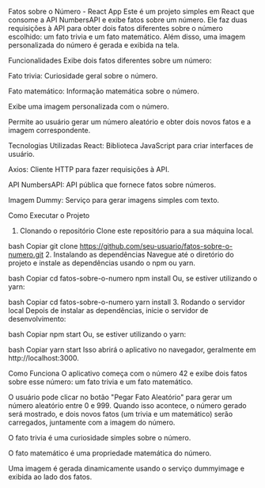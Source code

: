 Fatos sobre o Número - React App
Este é um projeto simples em React que consome a API NumbersAPI e exibe fatos sobre um número. Ele faz duas requisições à API para obter dois fatos diferentes sobre o número escolhido: um fato trivia e um fato matemático. Além disso, uma imagem personalizada do número é gerada e exibida na tela.

Funcionalidades
Exibe dois fatos diferentes sobre um número:

Fato trivia: Curiosidade geral sobre o número.

Fato matemático: Informação matemática sobre o número.

Exibe uma imagem personalizada com o número.

Permite ao usuário gerar um número aleatório e obter dois novos fatos e a imagem correspondente.

Tecnologias Utilizadas
React: Biblioteca JavaScript para criar interfaces de usuário.

Axios: Cliente HTTP para fazer requisições à API.

API NumbersAPI: API pública que fornece fatos sobre números.

Imagem Dummy: Serviço para gerar imagens simples com texto.

Como Executar o Projeto
1. Clonando o repositório
Clone este repositório para a sua máquina local.

bash
Copiar
git clone https://github.com/seu-usuario/fatos-sobre-o-numero.git
2. Instalando as dependências
Navegue até o diretório do projeto e instale as dependências usando o npm ou yarn.

bash
Copiar
cd fatos-sobre-o-numero
npm install
Ou, se estiver utilizando o yarn:

bash
Copiar
cd fatos-sobre-o-numero
yarn install
3. Rodando o servidor local
Depois de instalar as dependências, inicie o servidor de desenvolvimento:

bash
Copiar
npm start
Ou, se estiver utilizando o yarn:

bash
Copiar
yarn start
Isso abrirá o aplicativo no navegador, geralmente em http://localhost:3000.

Como Funciona
O aplicativo começa com o número 42 e exibe dois fatos sobre esse número: um fato trivia e um fato matemático.

O usuário pode clicar no botão "Pegar Fato Aleatório" para gerar um número aleatório entre 0 e 999. Quando isso acontece, o número gerado será mostrado, e dois novos fatos (um trivia e um matemático) serão carregados, juntamente com a imagem do número.

O fato trivia é uma curiosidade simples sobre o número.

O fato matemático é uma propriedade matemática do número.

Uma imagem é gerada dinamicamente usando o serviço dummyimage e exibida ao lado dos fatos.
